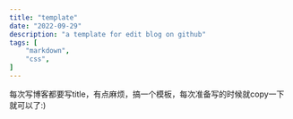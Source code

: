 ```yaml
---
title: "template"
date: "2022-09-29"
description: "a template for edit blog on github"
tags: [
    "markdown",
    "css",
]
---
```


每次写博客都要写title，有点麻烦，搞一个模板，每次准备写的时候就copy一下就可以了:)

